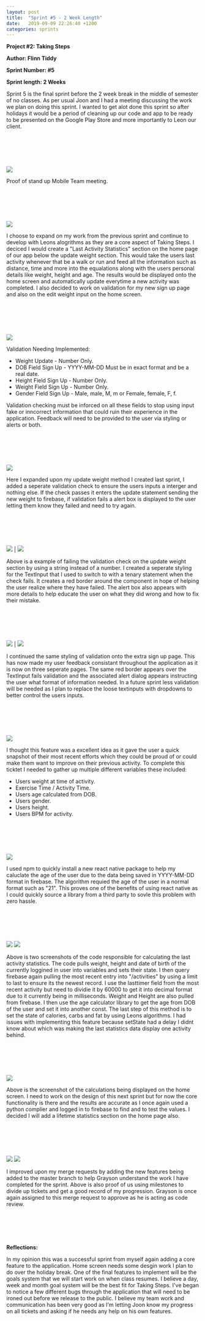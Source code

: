```yaml
---
layout: post
title:  "Sprint #5 - 2 Week Length"
date:   2019-09-09 22:26:40 +1200
categories: sprints
---
```


**Project #2: Taking Steps**

**Author: Flinn Tiddy**

**Sprint Number: #5**

**Sprint length: 2 Weeks**

Sprint 5 is the final sprint before the 2 week break in the middle of semester of no classes. As per usual Joon and I had a meeting discussing the work we plan on doing this sprint. I wanted to get alot done this sprint so after holidays it would be a period of cleaning up our code and app to be ready to be presented on the Google Play Store and more importantly to Leon our client.

<br/><br/>
<br/><br/>

![](/assets/standup3.png)

Proof of stand up Mobile Team meeting.

<br/><br/>
<br/><br/>

![](/assets/startingtickets.jpg)

I choose to expand on my work from the previous sprint and continue to develop with Leons alogrithms as they are a core aspect of Taking Steps. I deciced I would create a "Last Activity Statistics" section on the home page of our app below the update weight section. This would take the users last activity whenever that be a walk or run and feed all the information such as distance, time and more into the equalations along with the users personal details like weight, height and age. The results would be displayed onto the home screen and automatically update everytime a new activity was completed. I also decided to work on validation for my new sign up page and also on the edit weight input on the home screen.

<br/><br/>
<br/><br/>

![](/assets/feature26.jpg)

Validation Needing Implemented: 

* Weight Update - Number Only.
* DOB Field Sign Up - YYYY-MM-DD Must be in exact format and be a real date.
* Height Field Sign Up - Number Only.
* Weight Field Sign Up - Number Only.
* Gender Field Sign Up - Male, male, M, m or Female, female, F, f.

Validation checking must be inforced on all these fields to stop using input fake or inncorrect information that could ruin their experience in the application. Feedback will need to be provided to the user via styling or alerts or both.

<br/><br/>
<br/><br/>

![](/assets/validationaddedtomethod.jpg)

Here I expanded upon my update weight method I created last sprint, I added a seperate validation check to ensure the users inputs a interger and nothing else. If the check passes it enters the update statement sending the new weight to firebase, if validation fails a alert box is displayed to the user letting them know they failed and need to try again.

<br/><br/>
<br/><br/>

![](/assets/weightborder.jpg) | ![](/assets/weightvalidation.jpg)

Above is a example of failing the validation check on the update weight section by using a string instead of a number. I created a seperate styling for the TextInput that I used to switch to with a tenary statement when the check fails. It creates a red border around the component in hope of helping the user realize where they have failed. The alert box also appears with more details to help educate the user on what they did wrong and how to fix their mistake. 

<br/><br/>
<br/><br/>

![](/assets/extraborder.jpg) | ![](/assets/extraalert.jpg)

I continued the same styling of validation onto the extra sign up page. This has now made my user feedback consistant throughout the application as it is now on three seperate pages. The same red border appears over the TextInput fails validation and the associated alert dialog appears instructing the user what format of information needed. In a future sprint less validation will be needed as I plan to replace the loose textinputs with dropdowns to better control the users inputs.

<br/><br/>
<br/><br/>

![](/assets/feature25.jpg)

I thought this feature was a excellent idea as it gave the user a quick snapshot of their most recent efforts which they could be proud of or could make them want to improve on their previous activity. To complete this ticktet I needed to gather up multiple different variables these included: 

* Users weight at time of activity.
* Exercise Time / Activity Time.
* Users age calculated from DOB.
* Users gender.
* Users height.
* Users BPM for activity.

<br/><br/>
<br/><br/>

![](/assets/agecalc.jpg)

I used npm to quickly install a new react native package to help my caluclate the age of the user due to the data being saved in YYYY-MM-DD format in firebase. The algorithm requied the age of the user in a normal format such as "21". This proves one of the benefits of using react native as I could quickly source a library from a third party to sovle this problem with zero hassle.

<br/><br/>
<br/><br/>

![](/assets/didmount.jpg)
![](/assets/lastactmath.jpg)

Above is two screenshots of the code responsible for calculating the last activity statistics. The code pulls weight, height and date of birth of the currently loggined in user into variables and sets their state. I then query firebase again pulling the most recent entry into "/activities" by using a limit to last to ensure its the newest record. I use the lasttimer field from the most recent activity but need to dividie it by 60000 to get it into decimal format due to it currently being in milliseconds. Weight and Height are also pulled from firebase. I then use the age calculator library to get the age from DOB of the user and set it into another const. The last step of this method is to set the state of calories, carbs and fat by using Leons algorithms. I had issues with implementing this feature because setState had a delay I didnt know about which was making the last statistics data display one activity behind.

<br/><br/>
<br/><br/>

![](/assets/calc.jpg)

Above is the screenshot of the calculations being displayed on the home screen. I need to work on the design of this next sprint but for now the core functionality is there and the results are accurate as I once again used a python complier and logged in to firebase to find and to test the values. I decided I will add a lifetime statistics section on the home page also.

<br/><br/>
<br/><br/>

![](/assets/mergerequest.jpg)
![](/assets/Milestone.jpg)

I improved upon my merge requests by adding the new features being added to the master branch to help Grayson understand the work I have completed for the sprint. Above is also proof of us using milestones to divide up tickets and get a good record of my progression. Grayson is once again assigned to this merge request to approve as he is acting as code review.

<br/><br/>
<br/><br/>

**Reflections:**

In my opinion this was a successful sprint from myself again adding a core feature to the application. Home screen needs some desgin work I plan to do over the holiday break. One of the final features to implement will be the goals system that we will start work on when class resumes. I believe a day, week and month goal system will be the best fit for Taking Steps. I've began to notice a few different bugs through the application that will need to be ironed out before we release to the public. I believe my team work and communication has been very good as I'm letting Joon know my progress on all tickets and asking if he needs any help on his own features.  